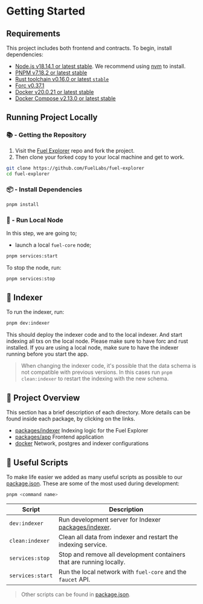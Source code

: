 # Getting Started

## Requirements

This project includes both frontend and contracts. To begin, install dependencies:

- [Node.js v18.14.1 or latest stable](https://nodejs.org/en/). We recommend using [nvm](https://github.com/nvm-sh/nvm) to install.
- [PNPM v7.18.2 or latest stable](https://pnpm.io/installation/)
- [Rust toolchain v0.16.0 or latest `stable`](https://www.rust-lang.org/tools/install)
- [Forc v0.37.1](https://install.fuel.network/latest)
- [Docker v20.0.21 or latest stable](https://docs.docker.com/get-docker/)
- [Docker Compose v2.13.0 or latest stable](https://docs.docker.com/get-docker/)

## Running Project Locally

### 📚 - Getting the Repository

1. Visit the [Fuel Explorer](https://github.com/FuelLabs/fuel-explorer) repo and fork the project.
2. Then clone your forked copy to your local machine and get to work.

```sh
git clone https://github.com/FuelLabs/fuel-explorer
cd fuel-explorer
```

### 📦 - Install Dependencies

```sh
pnpm install
```

### 📒 - Run Local Node

In this step, we are going to;

- launch a local `fuel-core` node;

```sh
pnpm services:start
```

To stop the node, run:

```sh
pnpm services:stop
```

## 📗 Indexer

To run the indexer, run:

```sh
pnpm dev:indexer
```

This should deploy the indexer code and to the local indexer. And start indexing all txs on the local node. Please make sure to have forc and rust installed. If you are using a local node, make sure to have the indexer running before you start the app.

> When changing the indexer code, it's possible that the data schema is not compatible with previous versions. In this cases run `pnpm clean:indexer` to restart the indexing with the new schema.

<!-- ### 💻 - Run Web App

Start a local development frontend. After running the below command you can open [http://localhost:3004](http://localhost:3004) in your browser to view the frontend.

```sh
pnpm dev
``` -->

## 📗 Project Overview

This section has a brief description of each directory. More details can be found inside each package, by clicking on the links.

- [packages/indexer](../packages/indexer/) Indexing logic for the Fuel Explorer
- [packages/app](../packages/app/) Frontend application
- [docker](../docker/) Network, postgres and indexer configurations

## 🧰 Useful Scripts

To make life easier we added as many useful scripts as possible to our [package.json](../package.json). These are some of the most used during development:

```sh
pnpm <command name>
```

| Script           | Description                                                                  |
| ---------------- | ---------------------------------------------------------------------------- |
| `dev:indexer`    | Run development server for Indexer [packages/indexer](../packages/indexer/). |
| `clean:indexer`  | Clean all data from indexer and restart the indexing service.                |
| `services:stop`  | Stop and remove all development containers that are running locally.         |
| `services:start` | Run the local network with `fuel-core` and the `faucet` API.                 |

> Other scripts can be found in [package.json](../package.json).

<!-- ## Run Tests

To run all tests against the node and contract configured in `packages/app/.env` (or `packages/app/.env.test` if the file exists):

```sh
pnpm test
``` -->
